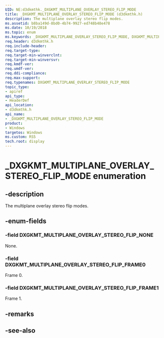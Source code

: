 ```yaml
---
UID: NE:d3dkmthk._DXGKMT_MULTIPLANE_OVERLAY_STEREO_FLIP_MODE
title: _DXGKMT_MULTIPLANE_OVERLAY_STEREO_FLIP_MODE (d3dkmthk.h)
description: The multiplane overlay stereo flip modes.
ms.assetid: b8ba149d-8bd0-4b74-9927-ed748b48e478
ms.date: 10/19/2018
ms.topic: enum
ms.keywords: _DXGKMT_MULTIPLANE_OVERLAY_STEREO_FLIP_MODE, DXGKMT_MULTIPLANE_OVERLAY_STEREO_FLIP_MODE, 
req.header: d3dkmthk.h
req.include-header:
req.target-type:
req.target-min-winverclnt:
req.target-min-winversvr:
req.kmdf-ver:
req.umdf-ver:
req.ddi-compliance:
req.max-support:
req.typenames: DXGKMT_MULTIPLANE_OVERLAY_STEREO_FLIP_MODE
topic_type: 
- apiref
api_type: 
- HeaderDef
api_location: 
- d3dkmthk.h
api_name: 
- _DXGKMT_MULTIPLANE_OVERLAY_STEREO_FLIP_MODE
product:
- Windows
targetos: Windows
ms.custom: RS5
tech.root: display
---
```


# _DXGKMT_MULTIPLANE_OVERLAY_STEREO_FLIP_MODE enumeration

## -description

The multiplane overlay stereo flip modes.

## -enum-fields

### -field DXGKMT_MULTIPLANE_OVERLAY_STEREO_FLIP_NONE 

None.

### -field DXGKMT_MULTIPLANE_OVERLAY_STEREO_FLIP_FRAME0 

Frame 0.

### -field DXGKMT_MULTIPLANE_OVERLAY_STEREO_FLIP_FRAME1 

Frame 1.

## -remarks

## -see-also
